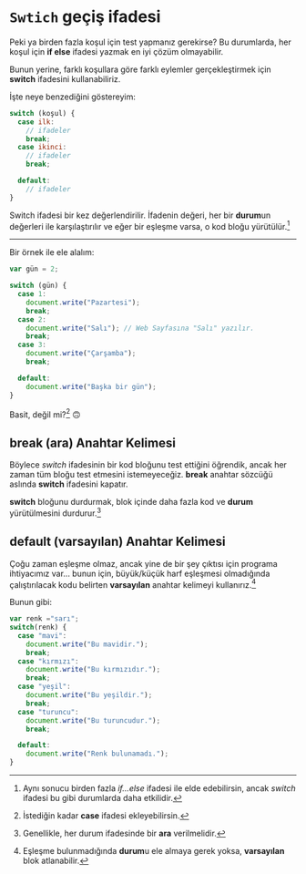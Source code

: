 # `Swtich` geçiş ifadesi

Peki ya birden fazla koşul için test yapmanız gerekirse? Bu durumlarda, her koşul için **if else** ifadesi yazmak en iyi çözüm olmayabilir.

Bunun yerine, farklı koşullara göre farklı eylemler gerçekleştirmek için **switch** ifadesini kullanabiliriz.

İşte neye benzediğini göstereyim:
  
```javascript 
switch (koşul) {
  case ilk: 
    // ifadeler
    break;
  case ikinci: 
    // ifadeler
    break;

  default: 
    // ifadeler
}
```

Switch ifadesi bir kez değerlendirilir. İfadenin değeri, her bir **durum**un değerleri ile karşılaştırılır ve eğer bir eşleşme varsa, o kod bloğu yürütülür.[^1]

  [^1]: Aynı sonucu birden fazla *if...else* ifadesi ile elde edebilirsin, ancak *switch* ifadesi bu gibi durumlarda daha etkilidir.

<hr>

Bir örnek ile ele alalım:

```javascript
var gün = 2;

switch (gün) {
  case 1:
    document.write("Pazartesi");
    break;
  case 2:
    document.write("Salı"); // Web Sayfasına "Salı" yazılır.
    break;
  case 3:
    document.write("Çarşamba");
    break;

  default:
    document.write("Başka bir gün");
}
```

Basit, değil mi?[^2] 🙃

[^2]: İstediğin kadar **case** ifadesi ekleyebilirsin.

## break (ara) Anahtar Kelimesi

Böylece *switch* ifadesinin bir kod bloğunu test ettiğini öğrendik, ancak her zaman tüm bloğu test etmesini istemeyeceğiz. **break** anahtar sözcüğü aslında **switch** ifadesini kapatır.

**switch** bloğunu durdurmak, blok içinde daha fazla kod ve **durum** yürütülmesini durdurur.[^3]

  [^3]: Genellikle, her durum ifadesinde bir **ara** verilmelidir.

## default (varsayılan) Anahtar Kelimesi

Çoğu zaman eşleşme olmaz, ancak yine de bir şey çıktısı için programa ihtiyacımız var... bunun için, büyük/küçük harf eşleşmesi olmadığında çalıştırılacak kodu belirten **varsayılan** anahtar kelimeyi kullanırız.[^4]

Bunun gibi:

```javascript
var renk ="sarı";
switch(renk) {
  case "mavi": 
    document.write("Bu mavidir.");
    break;
  case "kırmızı":     
    document.write("Bu kırmızıdır.");
    break;
  case "yeşil": 
    document.write("Bu yeşildir.");    
    break;
  case "turuncu":  
    document.write("Bu turuncudur."); 
    break;

  default: 
    document.write("Renk bulunamadı.");
}
```

  [^4]: Eşleşme bulunmadığında **durum**u ele almaya gerek yoksa, **varsayılan** blok atlanabilir.

